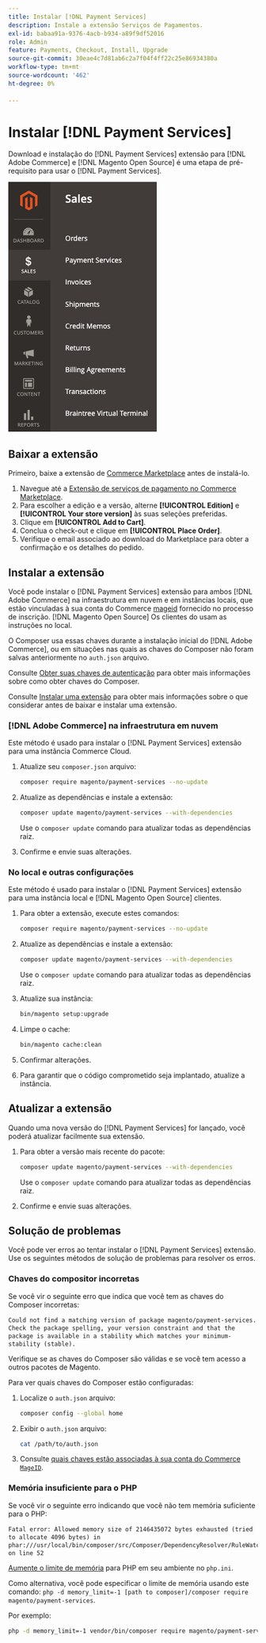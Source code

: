 ```yaml
---
title: Instalar [!DNL Payment Services]
description: Instale a extensão Serviços de Pagamentos.
exl-id: babaa91a-9376-4acb-b934-a89f9df52016
role: Admin
feature: Payments, Checkout, Install, Upgrade
source-git-commit: 30eae4c7d81ab6c2a7f04f4ff22c25e86934380a
workflow-type: tm+mt
source-wordcount: '462'
ht-degree: 0%

---
```


# Instalar [!DNL Payment Services]

Download e instalação do [!DNL Payment Services] extensão para [!DNL Adobe Commerce] e [!DNL Magento Open Source] é uma etapa de pré-requisito para usar o [!DNL Payment Services].

![[!DNL Payment Services] exibição do administrador da extensão](assets/admin-view.png)

## Baixar a extensão

Primeiro, baixe a extensão de [Commerce Marketplace](https://experienceleague.adobe.com/docs/commerce-admin/start/resources/commerce-marketplace.html) antes de instalá-lo.

1. Navegue até a [Extensão de serviços de pagamento no Commerce Marketplace](https://marketplace.magento.com/magento-payment-services.html).
1. Para escolher a edição e a versão, alterne **[!UICONTROL Edition]** e **[!UICONTROL Your store version]** às suas seleções preferidas.
1. Clique em **[!UICONTROL Add to Cart]**.
1. Conclua o check-out e clique em **[!UICONTROL Place Order]**.
1. Verifique o email associado ao download do Marketplace para obter a confirmação e os detalhes do pedido.

## Instalar a extensão

Você pode instalar o [!DNL Payment Services] extensão para ambos [!DNL Adobe Commerce] na infraestrutura em nuvem e em instâncias locais, que estão vinculadas à sua conta do Commerce [mageid](https://devdocs.magento.com/marketplace/sellers/profile-personal.html#field-descriptions) fornecido no processo de inscrição. [!DNL Magento Open Source] Os clientes do usam as instruções no local.

O Composer usa essas chaves durante a instalação inicial do [!DNL Adobe Commerce], ou em situações nas quais as chaves do Composer não foram salvas anteriormente no `auth.json` arquivo.

Consulte [Obter suas chaves de autenticação](https://devdocs.magento.com/guides/v2.4/install-gde/prereq/connect-auth.html) para obter mais informações sobre como obter chaves do Composer.

Consulte [Instalar uma extensão](https://devdocs.magento.com/guides/v2.4/install-gde/install/cli/extensions.html) para obter mais informações sobre o que considerar antes de baixar e instalar uma extensão.

### [!DNL Adobe Commerce] na infraestrutura em nuvem

Este método é usado para instalar o [!DNL Payment Services] extensão para uma instância Commerce Cloud.

1. Atualize seu `composer.json` arquivo:

   ```bash
   composer require magento/payment-services --no-update
   ```

1. Atualize as dependências e instale a extensão:

   ```bash
   composer update magento/payment-services --with-dependencies
   ```

   Use o `composer update` comando para atualizar todas as dependências raiz.

1. Confirme e envie suas alterações.

### No local e outras configurações

Este método é usado para instalar o [!DNL Payment Services] extensão para uma instância local e [!DNL Magento Open Source] clientes.

1. Para obter a extensão, execute estes comandos:

   ```bash
   composer require magento/payment-services --no-update
   ```

1. Atualize as dependências e instale a extensão:

   ```bash
   composer update magento/payment-services --with-dependencies
   ```

   Use o `composer update` comando para atualizar todas as dependências raiz.

1. Atualize sua instância:

   ```bash
   bin/magento setup:upgrade
   ```

1. Limpe o cache:

   ```bash
   bin/magento cache:clean
   ```

1. Confirmar alterações.
1. Para garantir que o código comprometido seja implantado, atualize a instância.

## Atualizar a extensão

Quando uma nova versão do [!DNL Payment Services] for lançado, você poderá atualizar facilmente sua extensão.

1. Para obter a versão mais recente do pacote:

   ```bash
   composer update magento/payment-services --with-dependencies
   ```

   Use o `composer update` comando para atualizar todas as dependências raiz.

1. Confirme e envie suas alterações.

## Solução de problemas

Você pode ver erros ao tentar instalar o [!DNL Payment Services] extensão. Use os seguintes métodos de solução de problemas para resolver os erros.

### Chaves do compositor incorretas

Se você vir o seguinte erro que indica que você tem as chaves do Composer incorretas:

```terminal
Could not find a matching version of package magento/payment-services. Check the package spelling, your version constraint and that the package is available in a stability which matches your minimum-stability (stable).
```

Verifique se as chaves do Composer são válidas e se você tem acesso a outros pacotes de Magento.

Para ver quais chaves do Composer estão configuradas:

1. Localize o `auth.json` arquivo:

   ```bash
   composer config --global home
   ```

1. Exibir o `auth.json` arquivo:

   ```bash
   cat /path/to/auth.json
   ```

1. Consulte [quais chaves estão associadas à sua conta do Commerce `MageID`](https://devdocs.magento.com/guides/v2.4/install-gde/prereq/connect-auth.html).

### Memória insuficiente para o PHP

Se você vir o seguinte erro indicando que você não tem memória suficiente para o PHP:

```terminal
Fatal error: Allowed memory size of 2146435072 bytes exhausted (tried to allocate 4096 bytes) in phar:///usr/local/bin/composer/src/Composer/DependencyResolver/RuleWatchGraph.php on line 52
```

[Aumente o limite de memória](https://devdocs.magento.com/cloud/project/magento-app-php-ini.html#increase-php-memory-limit) para PHP em seu ambiente no `php.ini`.

Como alternativa, você pode especificar o limite de memória usando este comando: `php -d memory_limit=-1 [path to composer]/composer require magento/payment-services`.

Por exemplo:

```bash
php -d memory_limit=-1 vendor/bin/composer require magento/payment-services
```
